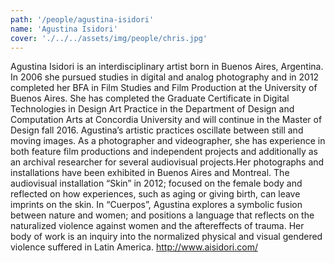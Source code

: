 ```yaml
---
path: '/people/agustina-isidori'
name: 'Agustina Isidori'
cover: './../../assets/img/people/chris.jpg'
---
```


Agustina Isidori is an interdisciplinary artist born in Buenos Aires, Argentina. In 2006 she pursued studies in digital and analog photography and in 2012 completed her BFA in Film Studies and Film Production at the University of Buenos Aires. She has completed the Graduate Certificate in Digital Technologies in Design Art Practice in the Department of Design and Computation Arts at Concordia University and will continue in the Master of Design fall 2016. Agustina’s artistic practices oscillate between still and moving images. As a photographer and videographer, she has experience in both feature film productions and independent projects and additionally as an archival researcher for several audiovisual projects.Her photographs and installations have been exhibited in Buenos Aires and Montreal. The audiovisual installation “Skin” in 2012; focused on the female body and reflected on how experiences, such as aging or giving birth, can leave imprints on the skin. In “Cuerpos”, Agustina explores a symbolic fusion between nature and women; and positions a language that reflects on the naturalized violence against women and the aftereffects of trauma. Her body of work is an inquiry into the normalized physical and visual gendered violence suffered in Latin America.
http://www.aisidori.com/
